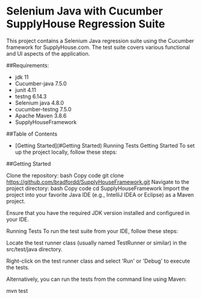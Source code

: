 # Selenium Java with Cucumber SupplyHouse Regression Suite

This project contains a Selenium Java regression suite using the Cucumber framework for SupplyHouse.com. The test suite covers various functional and UI aspects of the application.

##Requirements:
- jdk 11
- Cucumber-java 7.5.0
- junit 4.11
- testng 6.14.3
- Selenium java 4.8.0
- cucumber-testng 7.5.0
- Apache Maven 3.8.6
- SupplyHouseFramework

##Table of Contents
- [Getting Started](#Getting Started)
Running Tests
Getting Started
To set up the project locally, follow these steps:


##Getting Started
























Clone the repository:
bash
Copy code
git clone https://github.com/bradfordd/SupplyHouseFramework.git
Navigate to the project directory:
bash
Copy code
cd SupplyHouseFramework
Import the project into your favorite Java IDE (e.g., IntelliJ IDEA or Eclipse) as a Maven project.

Ensure that you have the required JDK version installed and configured in your IDE.

Running Tests
To run the test suite from your IDE, follow these steps:

Locate the test runner class (usually named TestRunner or similar) in the src/test/java directory.

Right-click on the test runner class and select 'Run' or 'Debug' to execute the tests.

Alternatively, you can run the tests from the command line using Maven:

mvn test